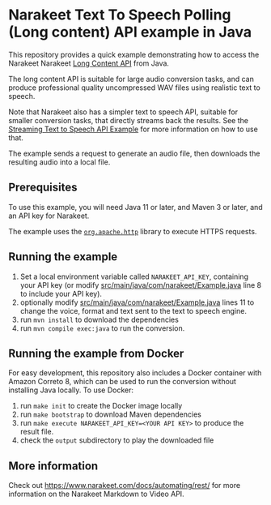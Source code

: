 # Narakeet Text To Speech Polling (Long content) API example in Java

This repository provides a quick example demonstrating how to access the Narakeet Narakeet [Long Content API](https://www.narakeet.com/docs/automating/text-to-speech-api/#polling) from Java.

The long content API is suitable for large audio conversion tasks, and can
produce professional quality uncompressed WAV files using realistic text to
speech.

Note that Narakeet also has a simpler text to speech API, suitable for smaller conversion tasks, that directly streams back the results. 
See the [Streaming Text to Speech API Example](https://github.com/narakeet/text-to-speech-api-java-example) for more information on how to use that.

The example sends a request to generate an audio file, then downloads the resulting audio into a local file. 

## Prerequisites

To use this example, you will need Java 11 or later, and Maven 3 or later, and an API key for Narakeet.

The example uses the [`org.apache.http`](https://hc.apache.org/) library to execute HTTPS requests.

## Running the example

1. Set a local environment variable called `NARAKEET_API_KEY`, containing your API key (or modify [src/main/java/com/narakeet/Example.java](src/main/java/com/narakeet/Example.java) line 8 to include your API key).
2. optionally modify [src/main/java/com/narakeet/Example.java](src/main/java/com/narakeet/Example.java) lines 11 to change the voice, format and text sent to the text to speech engine.
2. run `mvn install` to download the dependencies
3. run `mvn compile exec:java` to run the conversion.

## Running the example from Docker

For easy development, this repository also includes a Docker container with Amazon Correto 8, which can be used to run the conversion without installing Java locally. To use Docker:

1. run `make init` to create the Docker image locally
2. run `make bootstrap` to download Maven dependencies
3. run `make execute NARAKEET_API_KEY=<YOUR API KEY>` to produce the result file.
4. check the `output` subdirectory to play the downloaded file

## More information

Check out <https://www.narakeet.com/docs/automating/rest/> for more information on the Narakeet Markdown to Video API. 

